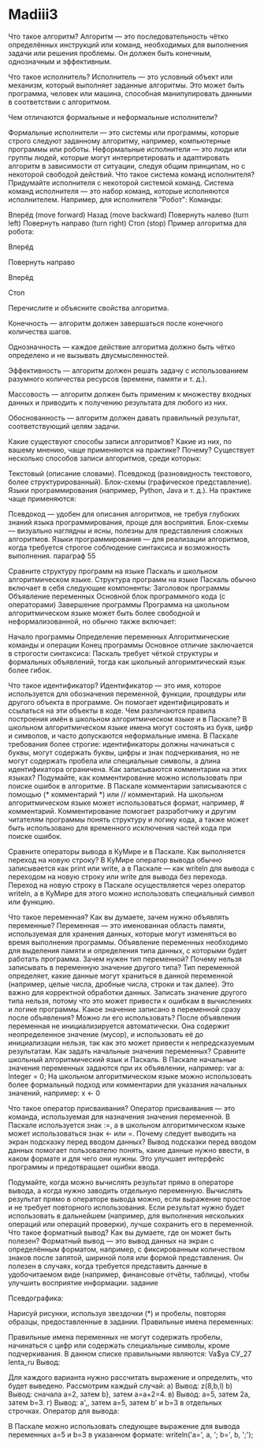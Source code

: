 # Madiii3
Что такое алгоритм?
Алгоритм — это последовательность чётко определённых инструкций или команд, необходимых для выполнения задачи или решения проблемы. Он должен быть конечным, однозначным и эффективным.

Что такое исполнитель?
Исполнитель — это условный объект или механизм, который выполняет заданные алгоритмы. Это может быть программа, человек или машина, способная манипулировать данными в соответствии с алгоритмом.

Чем отличаются формальные и неформальные исполнители?

Формальные исполнители — это системы или программы, которые строго следуют заданному алгоритму, например, компьютерные программы или роботы.
Неформальные исполнители — это люди или группы людей, которые могут интерпретировать и адаптировать алгоритм в зависимости от ситуации, следуя общим принципам, но с некоторой свободой действий.
Что такое система команд исполнителя? Придумайте исполнителя с некоторой системой команд.
Система команд исполнителя — это набор команд, которые исполняются исполнителем. Например, для исполнителя "Робот":
Команды:

Вперёд (move forward)
Назад (move backward)
Повернуть налево (turn left)
Повернуть направо (turn right)
Стоп (stop)
Пример алгоритма для робота:

Вперёд

Повернуть направо

Вперёд

Стоп

Перечислите и объясните свойства алгоритма.

Конечность — алгоритм должен завершаться после конечного количества шагов.

Однозначность — каждое действие алгоритма должно быть чётко определено и не вызывать двусмысленностей.

Эффективность — алгоритм должен решать задачу с использованием разумного количества ресурсов (времени, памяти и т. д.).

Массовость — алгоритм должен быть применим к множеству входных данных и приводить к получению результата для любого из них.

Обоснованность — алгоритм должен давать правильный результат, соответствующий целям задачи.

Какие существуют способы записи алгоритмов? Какие из них, по вашему мнению, чаще применяются на практике? Почему?
Существует несколько способов записи алгоритмов, среди которых:

Текстовый (описание словами).
Псевдокод (разновидность текстового, более структурированный).
Блок-схемы (графическое представление).
Языки программирования (например, Python, Java и т. д.).
На практике чаще применяются:

Псевдокод — удобен для описания алгоритмов, не требуя глубоких знаний языка программирования, проще для восприятия.
Блок-схемы — визуально наглядны и ясны, полезны для представления сложных алгоритмов.
Языки программирования — для реализации алгоритмов, когда требуется строгое соблюдение синтаксиса и возможность выполнения.
параграф 55

Сравните структуру программ на языке Паскаль и школьном алгоритмическом языке.
Структура программ на языке Паскаль обычно включает в себя следующие компоненты:
Заголовок программы
Объявление переменных
Основной блок программного кода (с операторами)
Завершение программы
Программа на школьном алгоритмическом языке может быть более свободной и неформализованной, но обычно также включает:

Начало программы
Определение переменных
Алгоритмические команды и операции
Конец программы
Основное отличие заключается в строгости синтаксиса: Паскаль требует чёткой структуры и формальных объявлений, тогда как школьный алгоримтический язык более гибок.

Что такое идентификатор?
Идентификатор — это имя, которое используется для обозначения переменной, функции, процедуры или другого объекта в программе. Он помогает идентифицировать и ссылаться на эти объекты в коде.
Чем различаются правила построения имён в школьном алгоритмическом языке и в Паскале?
В школьном алгоритмическом языке имена могут состоять из букв, цифр и символов, и часто допускаются неформальные имена. В Паскале требования более строгие: идентификаторы должны начинаться с буквы, могут содержать буквы, цифры и знак подчеркивания, но не могут содержать пробела или специальные символы, а длина идентификатора ограничена.
Как записываются комментарии на этих языках? Подумайте, как комментирование можно использовать при поиске ошибок в алгоритме.
В Паскале комментарии записываются с помощью (* комментарий *) или // комментарий. На школьном алгоритмическом языке может использоваться формат, например, # комментарий.
Комментирование помогает разработчику и другим читателям программы понять структуру и логику кода, а также может быть использовано для временного исключения частей кода при поиске ошибок.

Сравните операторы вывода в КуМире и в Паскале. Как выполняется переход на новую строку?
В КуМире оператор вывода обычно записывается как print или write, а в Паскале — как writeln для вывода с переходом на новую строку или write для вывода без перехода.
Переход на новую строку в Паскале осуществляется через оператор writeln, а в КуМире для этого можно использовать специальный символ или функцию.

Что такое переменная? Как вы думаете, зачем нужно объявлять переменные?
Переменная — это именованная область памяти, используемая для хранения данных, которые могут изменяться во время выполнения программы. Объявление переменных необходимо для выделения памяти и определения типа данных, с которыми будет работать программа.
Зачем нужен тип переменной? Почему нельзя записывать в переменную значение другого типа?
Тип переменной определяет, какие данные могут храниться в данной переменной (например, целые числа, дробные числа, строки и так далее). Это важно для корректной обработки данных. Записать значение другого типа нельзя, потому что это может привести к ошибкам в вычислениях и логике программы.
Какое значение записано в переменной сразу после объявления? Можно ли его использовать?
После объявления переменная не инициализируется автоматически. Она содержит неопределенное значение (мусор), и использовать её до инициализации нельзя, так как это может привести к непредсказуемым результатам.
Как задать начальные значения переменных? Сравните школьный алгоритмический язык и Паскаль.
В Паскале начальные значения переменных задаются при их объявлении, например: var a: Integer = 0;
На школьном алгоритмическом языке можно использовать более формальный подход или комментарии для указания начальных значений, например: x ← 0

Что такое оператор присваивания?
Оператор присваивания — это команда, используемая для назначения значения переменной. В Паскале используется знак :=, а в школьном алгоритмическом языке может использоваться знак ← или =.
Почему следует выводить на экран подсказку перед вводом данных?
Вывод подсказки перед вводом данных помогает пользователю понять, какие данные нужно ввести, в каком формате и для чего они нужны. Это улучшает интерфейс программы и предотвращает ошибки ввода.

Подумайте, когда можно вычислять результат прямо в операторе вывода, а когда нужно заводить отдельную переменную.
Вычислять результат прямо в операторе вывода можно, если выражение простое и не требует повторного использования. Если результат нужно будет использовать в дальнейшем (например, для выполнения нескольких операций или операций проверки), лучше сохранить его в переменной.
Что такое форматный вывод? Как вы думаете, где он может быть полезен?
Форматный вывод — это вывод данных на экран с определённым форматом, например, с фиксированным количеством знаков после запятой, шириной поля или формой представления. Он полезен в случаях, когда требуется представить данные в удобочитаемом виде (например, финансовые отчёты, таблицы), чтобы улучшить восприятие информации.
задание

Псевдографика:

Нарисуй рисунки, используя звездочки (*) и пробелы, повторяя образцы, предоставленные в задании.
Правильные имена переменных:

Правильные имена переменных не могут содержать пробелы, начинаться с цифр или содержать специальные символы, кроме подчеркивания. В данном списке правильными являются:
Va$ya
СУ_27
lenta_ru
Вывод:

Для каждого варианта нужно рассчитать выражение и определить, что будет выведено. Рассмотрим каждый случай:
а) Вывод: z(8,b,l)
b) Вывод: сначала a=2, затем b}, затем a=a+2=4.
в) Вывод: a=5, затем 2a, затем b=3.
г) Вывод: a',, затем a=5, затем b' и b=3 в отдельных строчках.
Оператор для вывода:

В Паскале можно использовать следующее выражение для вывода переменных a=5 и b=3 в указанном формате: writeln('a=', a, '; b=', b, ';');
